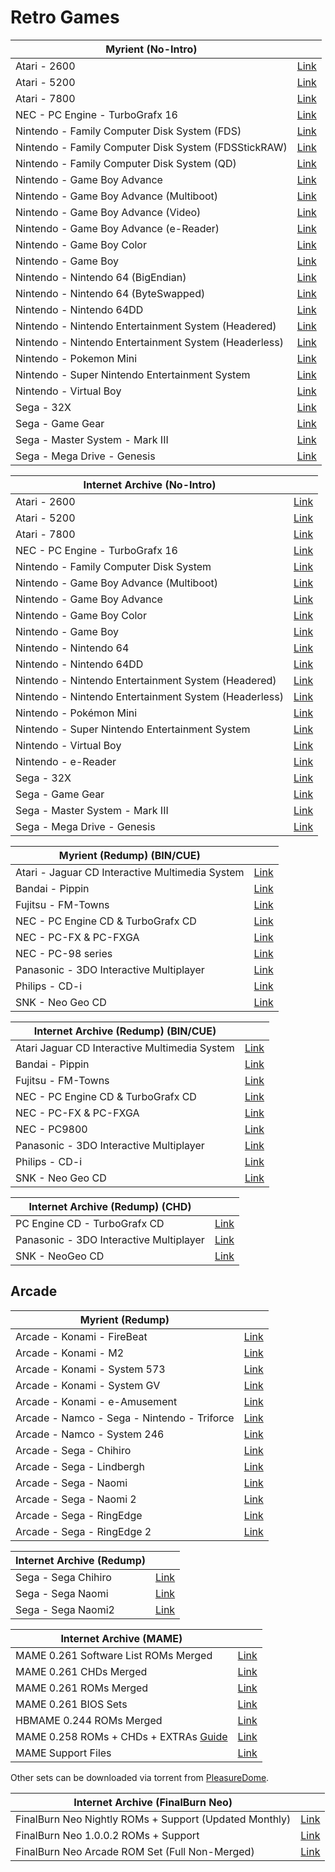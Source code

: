# Retro Games

|**Myrient (No-Intro)**||
| ------ | ------ |
| Atari - 2600 | [Link](https://myrient.erista.me/files/No-Intro/Atari%20-%202600/) |
| Atari - 5200 | [Link](https://myrient.erista.me/files/No-Intro/Atari%20-%205200/) |
| Atari - 7800 | [Link](https://myrient.erista.me/files/No-Intro/Atari%20-%207800/) |
| NEC - PC Engine - TurboGrafx 16 | [Link](https://myrient.erista.me/files/No-Intro/NEC%20-%20PC%20Engine%20-%20TurboGrafx-16/) |
| Nintendo - Family Computer Disk System (FDS) | [Link](https://myrient.erista.me/files/No-Intro/Nintendo%20-%20Family%20Computer%20Disk%20System%20(FDS)/) |
| Nintendo - Family Computer Disk System (FDSStickRAW) | [Link](https://myrient.erista.me/files/No-Intro/Nintendo%20-%20Family%20Computer%20Disk%20System%20(FDSStickRAW)/) |
| Nintendo - Family Computer Disk System (QD) | [Link](https://myrient.erista.me/files/No-Intro/Nintendo%20-%20Family%20Computer%20Disk%20System%20(QD)/) |
| Nintendo - Game Boy Advance | [Link](https://myrient.erista.me/files/No-Intro/Nintendo%20-%20Game%20Boy%20Advance/) |
| Nintendo - Game Boy Advance (Multiboot) | [Link](https://myrient.erista.me/files/No-Intro/Nintendo%20-%20Game%20Boy%20Advance%20(Multiboot)/) |
| Nintendo - Game Boy Advance (Video) | [Link](https://myrient.erista.me/files/No-Intro/Nintendo%20-%20Game%20Boy%20Advance%20(Video)/) |
| Nintendo - Game Boy Advance (e-Reader) | [Link](https://myrient.erista.me/files/No-Intro/Nintendo%20-%20Game%20Boy%20Advance%20(e-Reader)/) |
| Nintendo - Game Boy Color | [Link](https://myrient.erista.me/files/No-Intro/Nintendo%20-%20Game%20Boy%20Color/) |
| Nintendo - Game Boy | [Link](https://myrient.erista.me/files/No-Intro/Nintendo%20-%20Game%20Boy/) |
| Nintendo - Nintendo 64 (BigEndian) | [Link](https://myrient.erista.me/files/No-Intro/Nintendo%20-%20Nintendo%2064%20(BigEndian)/) |
| Nintendo - Nintendo 64 (ByteSwapped) | [Link](https://myrient.erista.me/files/No-Intro/Nintendo%20-%20Nintendo%2064%20(ByteSwapped)/) |
| Nintendo - Nintendo 64DD | [Link](https://myrient.erista.me/files/No-Intro/Nintendo%20-%20Nintendo%2064DD/) |
| Nintendo - Nintendo Entertainment System (Headered) | [Link](https://myrient.erista.me/files/No-Intro/Nintendo%20-%20Nintendo%20Entertainment%20System%20(Headered)/) |
| Nintendo - Nintendo Entertainment System (Headerless) | [Link](https://myrient.erista.me/files/No-Intro/Nintendo%20-%20Nintendo%20Entertainment%20System%20(Headerless)/) |
| Nintendo - Pokemon Mini | [Link](https://myrient.erista.me/files/No-Intro/Nintendo%20-%20Pokemon%20Mini/) |
| Nintendo - Super Nintendo Entertainment System | [Link](https://myrient.erista.me/files/No-Intro/Nintendo%20-%20Super%20Nintendo%20Entertainment%20System/) |
| Nintendo - Virtual Boy | [Link](https://myrient.erista.me/files/No-Intro/Nintendo%20-%20Virtual%20Boy/) |
| Sega - 32X | [Link](https://myrient.erista.me/files/No-Intro/Sega%20-%2032X/) |
| Sega - Game Gear | [Link](https://myrient.erista.me/files/No-Intro/Sega%20-%20Game%20Gear/) |
| Sega - Master System - Mark III | [Link](https://myrient.erista.me/files/No-Intro/Sega%20-%20Master%20System%20-%20Mark%20III/) |
| Sega - Mega Drive - Genesis | [Link](https://myrient.erista.me/files/No-Intro/Sega%20-%20Mega%20Drive%20-%20Genesis/) |


|**Internet Archive (No-Intro)**||
| ------ | ------ |
| Atari - 2600 | [Link](https://archive.org/download/ni-roms/roms/Atari%20-%202600.zip/) |
| Atari - 5200 | [Link](https://archive.org/download/ni-roms/roms/Atari%20-%202600.zip/) |
| Atari - 7800 | [Link](https://archive.org/download/ni-roms/roms/Atari%20-%207800.zip/) |
| NEC - PC Engine - TurboGrafx 16 | [Link](https://archive.org/download/ni-roms/roms/NEC%20-%20PC%20Engine%20-%20TurboGrafx-16.zip/) |
| Nintendo - Family Computer Disk System | [Link](https://archive.org/download/ni-roms/roms/Nintendo%20-%20Family%20Computer%20Disk%20System%20%28FDS%29.zip/) |
| Nintendo - Game Boy Advance (Multiboot) | [Link](https://archive.org/download/ni-roms/roms/Nintendo%20-%20Game%20Boy%20Advance%20%28Multiboot%29.zip/) |
| Nintendo - Game Boy Advance | [Link](https://archive.org/download/ni-roms/roms/Nintendo%20-%20Game%20Boy%20Advance.zip/) |
| Nintendo - Game Boy Color | [Link](https://archive.org/download/ni-roms/roms/Nintendo%20-%20Game%20Boy%20Color.zip/) |
| Nintendo - Game Boy | [Link](https://archive.org/download/ni-roms/roms/Nintendo%20-%20Game%20Boy.zip/) |
| Nintendo - Nintendo 64 | [Link](https://archive.org/download/ni-roms/roms/Nintendo%20-%20Nintendo%2064%20%28BigEndian%29.zip/) |
| Nintendo - Nintendo 64DD | [Link](https://archive.org/download/ni-roms/roms/Nintendo%20-%20Nintendo%2064DD.zip/) |
| Nintendo - Nintendo Entertainment System (Headered) | [Link](https://archive.org/download/ni-roms/roms/Nintendo%20-%20Nintendo%20Entertainment%20System%20%28Headered%29.zip/) |
| Nintendo - Nintendo Entertainment System (Headerless) | [Link](https://archive.org/download/ni-roms/roms/Nintendo%20-%20Nintendo%20Entertainment%20System%20%28Unheadered%29.zip/) |
| Nintendo - Pokémon Mini | [Link](https://archive.org/download/ni-roms/roms/Nintendo%20-%20Pokemon%20Mini.zip/) |
| Nintendo - Super Nintendo Entertainment System | [Link](https://archive.org/download/ni-roms/roms/Nintendo%20-%20Super%20Nintendo%20Entertainment%20System.zip/) |
| Nintendo - Virtual Boy | [Link](https://archive.org/download/ni-roms/roms/Nintendo%20-%20Virtual%20Boy.zip/) |
| Nintendo - e-Reader | [Link](https://archive.org/download/ni-roms/roms/Nintendo%20-%20Game%20Boy%20Advance%20%28e-Reader%29.zip/) |
| Sega - 32X | [Link](https://archive.org/download/ni-roms/roms/Sega%20-%2032X.zip/) |
| Sega - Game Gear | [Link](https://archive.org/download/ni-roms/roms/Sega%20-%20Game%20Gear.zip/) |
| Sega - Master System - Mark III | [Link](https://archive.org/download/ni-roms/roms/Sega%20-%20Master%20System%20-%20Mark%20III.zip/) |
| Sega - Mega Drive - Genesis | [Link](https://archive.org/download/ni-roms/roms/Sega%20-%20Mega%20Drive%20-%20Genesis.zip/) |

|**Myrient (Redump) (BIN/CUE)**||
| ------ | ------ |
| Atari - Jaguar CD Interactive Multimedia System | [Link](https://myrient.erista.me/files/Redump/Atari%20-%20Jaguar%20CD%20Interactive%20Multimedia%20System/) |
| Bandai - Pippin | [Link](https://myrient.erista.me/files/Redump/Bandai%20-%20Pippin/) |
| Fujitsu - FM-Towns | [Link](https://myrient.erista.me/files/Redump/Fujitsu%20-%20FM-Towns/) |
| NEC - PC Engine CD & TurboGrafx CD | [Link](https://myrient.erista.me/files/Redump/NEC%20-%20PC%20Engine%20CD%20&%20TurboGrafx%20CD/) |
| NEC - PC-FX & PC-FXGA | [Link](https://myrient.erista.me/files/Redump/NEC%20-%20PC-FX%20&%20PC-FXGA/) |
| NEC - PC-98 series | [Link](https://myrient.erista.me/files/Redump/NEC%20-%20PC-98%20series/) |
| Panasonic - 3DO Interactive Multiplayer | [Link](https://myrient.erista.me/files/Redump/Panasonic%20-%203DO%20Interactive%20Multiplayer/) |
| Philips - CD-i | [Link](https://myrient.erista.me/files/Redump/Philips%20-%20CD-i/) |
| SNK - Neo Geo CD | [Link](https://myrient.erista.me/files/Redump/SNK%20-%20Neo%20Geo%20CD/) |

|**Internet Archive (Redump) (BIN/CUE)**||
| ------ | ------ |
| Atari Jaguar CD Interactive Multimedia System | [Link](https://archive.org/download/redump.jaguar.revival) |
| Bandai - Pippin | [Link](https://archive.org/download/bandai_pippin) |
| Fujitsu - FM-Towns | [Link](https://archive.org/download/redump.fm.revival) |
| NEC - PC Engine CD & TurboGrafx CD | [Link](https://archive.org/download/redump.pce.revival) |
| NEC - PC-FX & PC-FXGA | [Link](https://archive.org/download/redump.pcfx.revival) |
| NEC - PC9800 | [Link](https://archive.org/download/redump.pc98.revival)
| Panasonic - 3DO Interactive Multiplayer | [Link](https://archive.org/download/redump.3DO.revival) |
| Philips - CD-i | [Link](https://archive.org/download/redump.cdi.revival) |
| SNK - Neo Geo CD | [Link](https://archive.org/download/redump.ngcd.revival) |

|**Internet Archive (Redump) (CHD)**||
| ------ | ------ |
| PC Engine CD - TurboGrafx CD | [Link](https://archive.org/download/chd_pcecd/) |
| Panasonic - 3DO Interactive Multiplayer | [Link](https://archive.org/download/chd_3do/CHD-3DO/) |
| SNK - NeoGeo CD | [Link](https://archive.org/download/chd_neogeocd/CHD-NeoGeoCD/) |

## **Arcade**

|**Myrient (Redump)**||
| ------ | ------ |
| Arcade - Konami - FireBeat | [Link](https://myrient.erista.me/files/Redump/Arcade%20-%20Konami%20-%20FireBeat/) |
| Arcade - Konami - M2 | [Link](https://myrient.erista.me/files/Redump/Arcade%20-%20Konami%20-%20M2/) |
| Arcade - Konami - System 573 | [Link](https://myrient.erista.me/files/Redump/Arcade%20-%20Konami%20-%20System%20573/) |
| Arcade - Konami - System GV | [Link](https://myrient.erista.me/files/Redump/Arcade%20-%20Konami%20-%20System%20GV/) |
| Arcade - Konami - e-Amusement | [Link](https://myrient.erista.me/files/Redump/Arcade%20-%20Konami%20-%20e-Amusement/) |
| Arcade - Namco - Sega - Nintendo - Triforce | [Link](https://myrient.erista.me/files/Redump/Arcade%20-%20Namco%20-%20Sega%20-%20Nintendo%20-%20Triforce/) |
| Arcade - Namco - System 246 | [Link](https://myrient.erista.me/files/Redump/Arcade%20-%20Namco%20-%20System%20246/) |
| Arcade - Sega - Chihiro | [Link](https://myrient.erista.me/files/Redump/Arcade%20-%20Sega%20-%20Chihiro/) |
| Arcade - Sega - Lindbergh | [Link](https://myrient.erista.me/files/Redump/Arcade%20-%20Sega%20-%20Lindbergh/) |
| Arcade - Sega - Naomi | [Link](https://myrient.erista.me/files/Redump/Arcade%20-%20Sega%20-%20Naomi/) |
| Arcade - Sega - Naomi 2 | [Link](https://myrient.erista.me/files/Redump/Arcade%20-%20Sega%20-%20Naomi%202/) |
| Arcade - Sega - RingEdge | [Link](https://myrient.erista.me/files/Redump/Arcade%20-%20Sega%20-%20RingEdge/) |
| Arcade - Sega - RingEdge 2 | [Link](https://myrient.erista.me/files/Redump/Arcade%20-%20Sega%20-%20RingEdge%202/) |

|**Internet Archive (Redump)**||
| ------ | ------ |
| Sega - Sega Chihiro | [Link](https://archive.org/download/redump.chihiro.revival) |
| Sega - Sega Naomi | [Link](https://archive.org/download/redump.naomi.revival) |
| Sega - Sega Naomi2 | [Link](https://archive.org/download/redump.naomi2.revival) |

|**Internet Archive (MAME)**||
| ------ | ------ |
| MAME 0.261 Software List ROMs Merged | [Link](https://archive.org/download/mame-sl/mame-sl/) |
| MAME 0.261 CHDs Merged | [Link](https://archive.org/download/MAME_0.225_CHDs_merged) |
| MAME 0.261 ROMs Merged | [Link](https://archive.org/download/mame-merged/mame-merged/) |
| MAME 0.261 BIOS Sets | [Link](https://archive.org/download/mame-merged/BIOS/) |
| HBMAME 0.244 ROMs Merged | [Link](https://archive.org/download/hbmame_0244_roms) |
| MAME 0.258 ROMs + CHDs + EXTRAs [Guide](https://archive.org/details/mame-chds-roms-extras-complete) | [Link](https://archive.org/download/mame-chds-roms-extras-complete) |
| MAME Support Files | [Link](https://archive.org/download/mame-support/Support/) |

Other sets can be downloaded via torrent from [PleasureDome](https://pleasuredome.github.io/pleasuredome/).

|**Internet Archive (FinalBurn Neo)**||
| ------ | ------ |
| FinalBurn Neo Nightly ROMs + Support (Updated Monthly) | [Link](https://archive.org/download/2020_01_06_fbn/) |
| FinalBurn Neo 1.0.0.2 ROMs + Support | [Link](https://archive.org/download/fbneo/) |
| FinalBurn Neo Arcade ROM Set (Full Non-Merged) | [Link](https://archive.org/download/fbnarcade-fullnonmerged/arcade/) |
